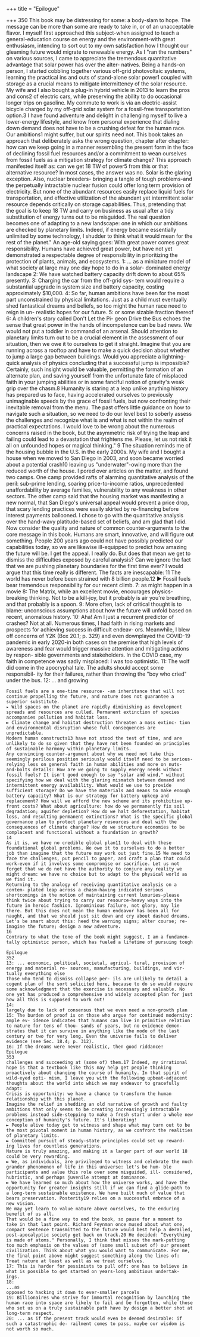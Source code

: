 +++
title = "Epilogue"

+++
350
This book may be distressing for some: a body-slam to hope. The message can be more than some are ready to take in, or of an unacceptable flavor. I myself first approached this subject-when assigned to teach a general-education course on energy and the environment-with great enthusiasm, intending to sort out to my own satisfaction how I thought our gleaming future would migrate to renewable energy.
As I "ran the numbers" on various sources, I came to appreciate the tremendous quantitative advantage that solar power has over the alter- natives. Being a hands-on person, I started cobbling together various off-grid photovoltaic systems, learning the practical ins and outs of stand-alone solar power1 coupled with storage as a crucial means to mitigate intermittency of the solar resource. My wife and I also bought a plug-in hybrid vehicle in 2013 to learn the pros and cons2 of electric cars, while preserving the ability to do occasional longer trips on gasoline. My commute to work is via an electric-assist bicycle charged by my off-grid solar system for a fossil-free transportation option.3 I have found adventure and delight in challenging myself to live a lower-energy lifestyle, and know from personal experience that dialing down demand does not have to be a crushing defeat for the human race. Our ambitions1 might suffer, but our spirits need not.
This book takes an approach that deliberately asks the wrong question, chapter after chapter: how can we keep going in a manner resembling the present form in the face of declining fossil fuel resources and/or a commitment to wean ourselves from fossil fuels as a mitigation strategy for climate change? This approach manifested itself as: can we get 18 TW of power5 from this or that alternative resource? In most cases, the answer was no. Solar is the glaring exception. Also, nuclear breeders- bringing a tangle of tough problems-and the perpetually intractable nuclear fusion could offer long term provision of electricity. But none of the abundant resources easily replace liquid fuels for transportation, and effective utilization of the abundant yet intermittent solar resource depends critically on storage capabilities.
Thus, pretending that the goal is to keep 18 TW and carry on business as usual after a tidy substitution of energy turns out to be misguided. The real question becomes one of adapting to a new landscape: one in which our ambitions are checked by planetary limits. Indeed, if energy became essentially unlimited by some technology, I shudder to think what it would mean for the rest of the planet." An age-old saying goes: With great power comes great responsibility. Humans have achieved great power, but have not yet demonstrated a respectable degree of responsibility in prioritizing the protection of plants, animals, and ecosystems.
    1:
    ... as a miniature model of what society at large may one day hope to do in a solar- dominated energy landscape
    2: We have watched battery capacity drift down to about 65% presently.
    3: Charging the car from the off-grid sys- tem would require a substantial upgrade in system size and battery capacity, costing approximately $10,000.
    4: So far, human ambitions have been for the most part unconstrained by physical limitations. Just as a child must eventually shed fantastical dreams and beliefs, so too might the human race need to reign in un- realistic hopes for our future.
    5:
    or some sizable fraction thereof
    6: A children's story called Don't Let the Pi- geon Drive the Bus echoes the sense that great power in the hands of incompetence can be bad news. We would not put a toddler in command of an arsenal.
    Should attention to planetary limits turn out to be a crucial element in the assessment of our situation, then we owe it to ourselves to get it straight. Imagine that you are running across a rooftop and have to make a quick decision about whether to jump a large gap between buildings. Would you appreciate a lightning-quick analysis of physics concluding that a successful jump is impossible? Certainly, such insight would be valuable, permitting the formation of an alternate plan, and saving yourself from the unfortunate fate of misplaced faith in your jumping abilities or in some fanciful notion of gravity's weak grip over the chasm.8
    Humanity is staring at a leap unlike anything history has prepared us to face, having accelerated ourselves to previously unimaginable speeds by the grace of fossil fuels, but now confronting their inevitable removal from the menu. The past offers little guidance on how to navigate such a situation, so we need to do our level best to soberly assess the challenges and recognize what is and what is not within the realm of practical expectations. I would love to be wrong about the numerous concerns raised in the book, but the asymmetric risk of trying the leap and failing could lead to a devastation that frightens me. Please, let us not risk it all on unfounded hopes or magical thinking."
    9
    The situation reminds me of the housing bubble in the U.S. in the early 2000s. My wife and I bought a house when we moved to San Diego in 2003, and soon became worried about a potential crash10 leaving us "underwater"-owing more than the reduced worth of the house. I pored over articles on the matter, and found two camps. One camp provided rafts of alarming quantitative analysis of the peril: sub-prime lending, soaring price-to-income ratios, unprecedented unaffordability by average families, vulnerability to any weakness in other sectors. The other camp said that the housing market was manifesting a new normal, that San Diego's universal appeal would prevent a price drop, that scary lending practices were easily skirted by re-financing before interest payments ballooned. I chose to go with the quantitative analysis over the hand-wavy platitude-based set of beliefs, and am glad that I did.
    Now consider the quality and nature of common counter-arguments to the core message in this book. Humans are smart, innovative, and will figure out something. People 200 years ago could not have possibly predicted our capabilities today, so we are likewise ill-equipped to predict how amazing the future will be. I get the appeal. I really do. But does that mean we get to dismiss the difficulties exposed by careful analysis? Can we ignore the fact that we are pushing planetary boundaries for the first time ever? I would argue that this time really is different. The facts are inescapable:
    11
    The world has never before been strained with 8 billion people.12
    ► Fossil fuels bear tremendous responsibility for our recent climb.
    7:
    as might happen in a movie
    8: The Matrix, while an excellent movie, encourages physics-breaking thinking. Not to be a kill-joy, but it probably is air you're breathing, and that probably is a spoon.
    9: More often, lack of critical thought is to blame: unconscious assumptions about how the future will unfold based on recent, anomalous history.
    10: Aha! Am I just a recurrent predictor of crashes? Not at all. Numerous times, I had faith in rising markets and prospects for achieving success in difficult endeav- ors. Meanwhile, I blew off concerns of Y2K (Box 20.1; p. 329) and even downplayed the COVID-19 pandemic in early 2020-in both cases on the premise that high levels of awareness and fear would trigger massive attention and mitigating actions by respon- sible governments and stakeholders. In the COVID case, my faith in competence was sadly misplaced: I was too optimistic.
    11: The wolf did come in the apocryphal tale. The adults should accept some responsibil- ity for their failures, rather than throwing the "boy who cried" under the bus.
    12: ... and growing
    
    Fossil fuels are a one-time resource- -an inheritance that will not continue propelling the future, and nature does not guarantee a superior substitute.
    ▸ Wild spaces on the planet are rapidly diminishing as development spreads and resources are culled. Permanent extinction of species accompanies pollution and habitat loss.
    ► Climate change and habitat destruction threaten a mass extinc- tion and environmental disruption whose full consequences are unpredictable.
    Modern human constructs13 have not stood the test of time, and are unlikely to do so given that they have not been founded on principles of sustainable harmony within planetary limits.
    Any convincing counter-argument about why we need not take this seemingly perilous position seriously would itself need to be serious- relying less on general faith in human abilities and more on nuts- and-bolts details: How are we going to supply energy needs without fossil fuels? It isn't good enough to say "solar and wind," without specifying how we deal with the glaring mismatch between demand and intermittent energy availability. What would we use to provide sufficient storage? Do we have the materials and means to make enough battery capacity? What is our strategy for battery upkeep and replacement? How will we afford the new scheme and its prohibitive up-front costs? What about agriculture: how do we permanently fix soil degradation; aquifer depletion? How do we halt deforestation, habitat loss, and resulting permanent extinctions? What is the specific global governance plan to protect planetary resources and deal with the consequences of climate change? How do we structure economies to be complacent and functional without a foundation in growth?
    14
    As it is, we have no credible global plan11 to deal with these foundational global problems. We owe it to ourselves to do a better job than imagine that the future may work out just fine.15 We need to face the challenges, put pencil to paper, and craft a plan that could work-even if it involves some compromise or sacrifice. Let us not forget that we do not have the authority to conjure any reality we might dream: we have no choice but to adapt to the physical world as we find it.
    Returning to the analogy of receiving quantitative analysis on a contem- plated leap across a chasm-having indicated serious shortcomings in the notion of maintaining current luxuries-please think twice about trying to carry our resource-heavy ways into the future in heroic fashion. Ignominious failure, not glory, may lie there. But this does not mean the human endeavor has been all for naught, and that we should just sit down and cry about dashed dreams. Let's be smart about this: heed the warning signs; alter course; re-imagine the future; design a new adventure.
    16
    Contrary to what the tone of the book might suggest, I am a fundamen- tally optimistic person, which has fueled a lifetime of pursuing tough
    
    Epilogue
    352
    13: ... economic, political, societal, agricul- tural, provision of energy and material re- sources, manufacturing, buildings, and vir- tually everything else
    Those who tend to dismiss collapse per- ils are unlikely to detail a cogent plan of the sort solicited here, because to do so would require some acknowledgment that the exercise is necessary and valuable. No one yet has produced a comprehensive and widely accepted plan for just how all this is supposed to work out!
    14:
    largely due to lack of consensus that we even need a non-growth plan
    15: The burden of proof is on those who argue for continued modernity: ample ev- idence indicates that humans can live in primitive relation to nature for tens of thou- sands of years, but no evidence demon- strates that it can survive in anything like the mode of the last century or two for very long. Even the universe fails to deliver evidence (see Sec. 18.4; p. 312).
    16: If the dreams were never realistic, then good riddance!
    Epilogue
    353
    challenges and succeeding at (some of) them.17 Indeed, my irrational hope is that a textbook like this may help get people thinking proactively about changing the course of humanity. In that spirit of wild-eyed opti- mism, I leave you with the following upbeat-adjacent thoughts about the world into which we may endeavor to gracefully adapt:
    Crisis is opportunity: we have a chance to transform the human relationship with this planet.
    Imagine the relief in shedding an old narrative of growth and faulty ambitions that only seems to be creating increasingly intractable problems instead side-stepping to make a fresh start under a whole new conception of humanity's future. It's liberating!
    ► People alive today get to witness and shape what may turn out to be the most pivotal moment in human history, as we confront the realities of planetary limits.
    ► Committed pursuit of steady-state principles could set up reward- ing lives for countless generations.
    Nature is truly amazing, and making it a larger part of our world 18 could be very rewarding.
    ► We, as individuals, are privileged to witness and celebrate the much grander phenomenon of life in this universe: let's be hum- ble participants and value this role over some misguided, ill- considered, hubristic, and perhaps juvenile attempt at dominance.
    ► We have learned so much about how the universe works, and have the opportunity for greater insights still if we can find a glide-path to a long-term sustainable existence. We have built much of value that bears preservation. Posterity19 relies on a successful embrace of a new vision.
    We may yet learn to value nature above ourselves, to the enduring benefit of us all.
    That would be a fine way to end the book, so pause for a moment to take in that last point. Richard Feynman once mused about what one, compact sentence transmitted to the future would best help a derailed, post-apocalyptic society get back on track.20 He decided: “Everything is made of atoms." Personally, I think that misses the mark-putting too much emphasis on the values of (some small subset of) our present civilization. Think about what you would want to communicate. For me, the final point above might suggest something along the lines of: Treat nature at least as well as we treat ourselves.
    17: This is harder for pessimists to pull off: one has to believe in what is possible to get started on years-long ambitious undertak- ings.
    18:
    ...as
    opposed to hacking it down to ever-smaller parcels
    19: Billionaires who strive for immortal recognition by launching the human race into space are likely to fail and be forgotten, while those who set us on a truly sustainable path have by design a better shot at long-term respect.
    20: ... as if the present track would even be deemed desirable: if such a catastrophic de- railment comes to pass, maybe our wisdom is not worth so much.
    